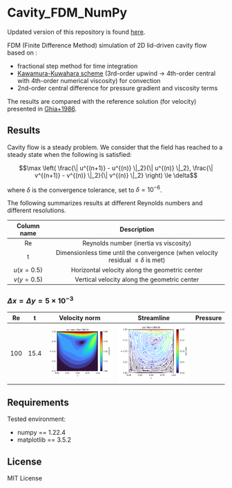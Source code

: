 # Cavity_FDM_NumPy

Updated version of this repository is found [here](https://github.com/ShotaDeguchi/Cavity_FDM_NumPy2). 

FDM (Finite Difference Method) simulation of 2D lid-driven cavity flow based on :
* fractional step method for time integration
* [Kawamura-Kuwahara scheme](https://doi.org/10.2514/6.1984-340) (3rd-order upwind -> 4th-order central with 4th-order numerical viscosity) for convection
* 2nd-order central difference for pressure gradient and viscosity terms

The results are compared with the reference solution (for velocity) presented in [Ghia+1986](https://doi.org/10.1016/0021-9991(82)90058-4). 

## Results
Cavity flow is a steady problem. We consider that the field has reached to a steady state when the following is satisfied:
```math
\max \left( \frac{\| u^{(n+1)} - u^{(n)} \|_2}{\| u^{(n)} \|_2}, \frac{\| v^{(n+1)} - v^{(n)} \|_2}{\| v^{(n)} \|_2} \right) \le \delta
```
where $\delta$ is the convergence tolerance, set to $\delta = 10^{-6}$. 

The following summarizes results at different Reynolds numbers and different resolutions. 

| Column name | Description | 
|:---:|:---:|
| Re | Reynolds number (inertia vs viscosity) |
| t | Dimensionless time until the convergence (when velocity residual $\le \delta$ is met) |
| $u(x=0.5)$ | Horizontal velocity along the geometric center |
| $v(y=0.5)$ | Vertical velocity along the geometric center |

### $\Delta x = \Delta y = 5 \times 10^{-3}$
| Re | t | Velocity norm  | Streamline | Pressure |
| :---: | :---: | :---: | :---: | :---: |
| 100 | 15.4 | ![](Re_100/vel_norm.png) | ![](Re_100/psi.png) | | ![](Re_100/prs.png) |



## Requirements
Tested environment:
* numpy == 1.22.4
* matplotlib == 3.5.2

## License
MIT License
